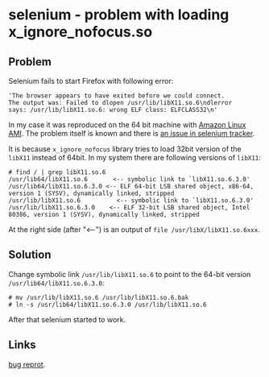 selenium - problem with loading x\_ignore\_nofocus.so
===================================================

Problem
-------

Selenium fails to start Firefox with following error:

    'The browser appears to have exited before we could connect.
    The output was: Failed to dlopen /usr/lib/libX11.so.6\ndlerror
    says: /usr/lib/libX11.so.6: wrong ELF class: ELFCLASS32\n'

In my case it was reproduced on the 64 bit machine with [Amazon Linux AMI](http://aws.amazon.com/amazon-linux-ami/).
The problem itself is known and there is [an issue in selenium tracker](http://code.google.com/p/selenium/issues/detail?id=2852).

It is because `x_ignore_nofocus` library tries to load 32bit version of the `libX11` instead of 64bit.
In my system there are following versions of `libX11`:

    # find / | grep libX11.so.6
    /usr/lib64/libX11.so.6       <-- symbolic link to `libX11.so.6.3.0'
    /usr/lib64/libX11.so.6.3.0 <-- ELF 64-bit LSB shared object, x86-64, version 1 (SYSV), dynamically linked, stripped
    /usr/lib/libX11.so.6          <-- symbolic link to `libX11.so.6.3.0'
    /usr/lib/libX11.so.6.3.0    <-- ELF 32-bit LSB shared object, Intel 80386, version 1 (SYSV), dynamically linked, stripped

At the right side (after "<--") is an output of `file /usr/libX/libX11.so.6xxx`.

Solution
--------

Change symbolic link `/usr/lib/libX11.so.6` to point to the 64-bit version `/usr/lib64/libX11.so.6.3.0`:

    # mv /usr/lib/libX11.so.6 /usr/lib/libX11.so.6.bak
    # ln -s /usr/lib64/libX11.so.6.3.0 /usr/lib/libX11.so.6

After that selenium started to work.

Links
-----------------
[bug reprot](http://code.google.com/p/selenium/issues/detail?id=2852).
